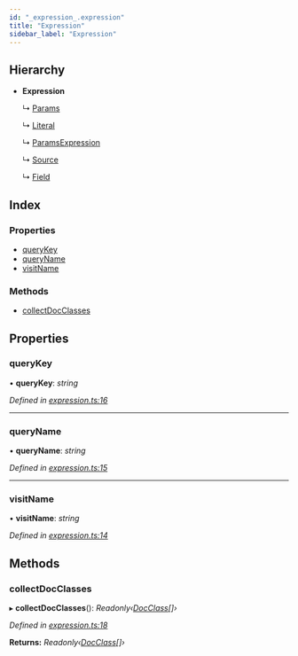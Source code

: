 ```yaml
---
id: "_expression_.expression"
title: "Expression"
sidebar_label: "Expression"
---
```


## Hierarchy

* **Expression**

  ↳ [Params](_expression_.params.md)

  ↳ [Literal](_expression_.literal.md)

  ↳ [ParamsExpression](_expression_.paramsexpression.md)

  ↳ [Source](_expression_.source.md)

  ↳ [Field](_document_.field.md)

## Index

### Properties

* [queryKey](_expression_.expression.md#querykey)
* [queryName](_expression_.expression.md#queryname)
* [visitName](_expression_.expression.md#visitname)

### Methods

* [collectDocClasses](_expression_.expression.md#collectdocclasses)

## Properties

###  queryKey

• **queryKey**: *string*

*Defined in [expression.ts:16](https://github.com/kindritskyiMax/elasticmagic-js/blob/3a76a7e/src/expression.ts#L16)*

___

###  queryName

• **queryName**: *string*

*Defined in [expression.ts:15](https://github.com/kindritskyiMax/elasticmagic-js/blob/3a76a7e/src/expression.ts#L15)*

___

###  visitName

• **visitName**: *string*

*Defined in [expression.ts:14](https://github.com/kindritskyiMax/elasticmagic-js/blob/3a76a7e/src/expression.ts#L14)*

## Methods

###  collectDocClasses

▸ **collectDocClasses**(): *Readonly‹[DocClass](../modules/_document_.md#docclass)[]›*

*Defined in [expression.ts:18](https://github.com/kindritskyiMax/elasticmagic-js/blob/3a76a7e/src/expression.ts#L18)*

**Returns:** *Readonly‹[DocClass](../modules/_document_.md#docclass)[]›*
